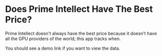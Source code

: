 # Does Prime Intellect Have The Best Price?

Prime Intellect doesn't always have the best price because it doesn't have all the GPU providers of the world; this app tracks when.

You should see a demo link if you want to view the data.
